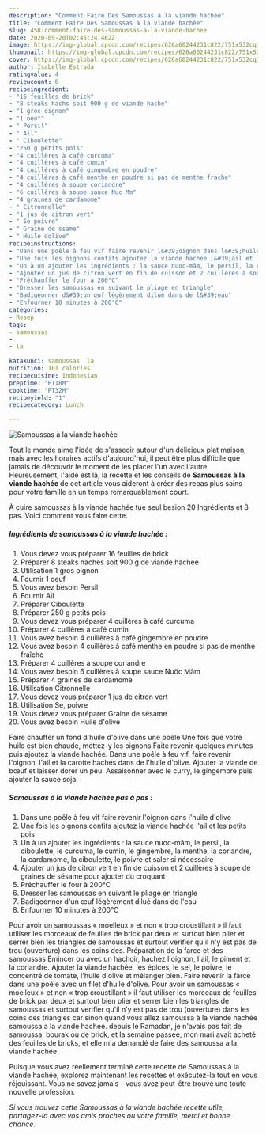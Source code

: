 ```yaml
---
description: "Comment Faire Des Samoussas à la viande hachée"
title: "Comment Faire Des Samoussas à la viande hachée"
slug: 458-comment-faire-des-samoussas-a-la-viande-hachee
date: 2020-09-20T02:45:24.462Z
image: https://img-global.cpcdn.com/recipes/626a60244231c822/751x532cq70/samoussas-a-la-viande-hachee-photo-principale-de-la-recette.jpg
thumbnail: https://img-global.cpcdn.com/recipes/626a60244231c822/751x532cq70/samoussas-a-la-viande-hachee-photo-principale-de-la-recette.jpg
cover: https://img-global.cpcdn.com/recipes/626a60244231c822/751x532cq70/samoussas-a-la-viande-hachee-photo-principale-de-la-recette.jpg
author: Isabelle Estrada
ratingvalue: 4
reviewcount: 6
recipeingredient:
- "16 feuilles de brick"
- "8 steaks hachs soit 900 g de viande hache"
- "1 gros oignon"
- "1 oeuf"
- " Persil"
- " Ail"
- " Ciboulette"
- "250 g petits pois"
- "4 cuillères à café curcuma"
- "4 cuillères à café cumin"
- "4 cuillères à café gingembre en poudre"
- "4 cuillères à café menthe en poudre si pas de menthe frache"
- "4 cuillères à soupe coriandre"
- "6 cuillères à soupe sauce Nuc Mm"
- "4 graines de cardamome"
- " Citronnelle"
- "1 jus de citron vert"
- " Se poivre"
- " Graine de ssame"
- " Huile dolive"
recipeinstructions:
- "Dans une poêle à feu vif faire revenir l&#39;oignon dans l&#39;huile d&#39;olive"
- "Une fois les oignons confits ajoutez la viande hachée l&#39;ail et les petits pois"
- "Un à un ajouter les ingrédients : la sauce nuoc-mâm, le persil, la ciboulette, le curcuma, le cumin, le gingembre, la menthe, la coriandre, la cardamome, la ciboulette, le poivre et saler si nécessaire"
- "Ajouter un jus de citron vert en fin de cuisson et 2 cuillères à soupe de graines de sésame pour ajouter du croquant"
- "Préchauffer le four à 200°C"
- "Dresser les samoussas en suivant le pliage en triangle"
- "Badigeonner d&#39;un œuf légèrement dilué dans de l&#39;eau"
- "Enfourner 10 minutes à 200°C"
categories:
- Resep
tags:
- samoussas
- 
- la

katakunci: samoussas  la 
nutrition: 101 calories
recipecuisine: Indonesian
preptime: "PT18M"
cooktime: "PT32M"
recipeyield: "1"
recipecategory: Lunch

---
```



![Samoussas à la viande hachée](https://img-global.cpcdn.com/recipes/626a60244231c822/751x532cq70/samoussas-a-la-viande-hachee-photo-principale-de-la-recette.jpg)

Tout le monde aime l'idée de s'asseoir autour d'un délicieux plat maison, mais avec les horaires actifs d'aujourd'hui, il peut être plus difficile que jamais de découvrir le moment de les placer l'un avec l'autre. Heureusement, l'aide est là, la recette et les conseils de <strong> Samoussas à la viande hachée </strong> de cet article vous aideront à créer des repas plus sains pour votre famille en un temps remarquablement court.

<!--inarticleads1-->

À cuire samoussas à la viande hachée tue seul besion 20 Ingrédients et 8 pas. Voici comment vous faire cette.

##### Ingrédients de samoussas à la viande hachée :

1. Vous devez vous préparer 16 feuilles de brick
1. Préparer 8 steaks hachés soit 900 g de viande hachée
1. Utilisation 1 gros oignon
1. Fournir 1 oeuf
1. Vous avez besoin  Persil
1. Fournir  Ail
1. Préparer  Ciboulette
1. Préparer 250 g petits pois
1. Vous devez vous préparer 4 cuillères à café curcuma
1. Préparer 4 cuillères à café cumin
1. Vous avez besoin 4 cuillères à café gingembre en poudre
1. Vous avez besoin 4 cuillères à café menthe en poudre si pas de menthe fraîche
1. Préparer 4 cuillères à soupe coriandre
1. Vous avez besoin 6 cuillères à soupe sauce Nuöc Màm
1. Préparer 4 graines de cardamome
1. Utilisation  Citronnelle
1. Vous devez vous préparer 1 jus de citron vert
1. Utilisation  Se, poivre
1. Vous devez vous préparer  Graine de sésame
1. Vous avez besoin  Huile d&#39;olive


Faire chauffer un fond d&#39;huile d&#39;olive dans une poêle Une fois que votre huile est bien chaude, mettez-y les oignons Faite revenir quelques minutes puis ajoutez la viande hachée. Dans une poêle à feu vif, faire revenir l&#39;oignon, l&#39;ail et la carotte hachés dans de l&#39;huile d&#39;olive. Ajouter la viande de bœuf et laisser dorer un peu. Assaisonner avec le curry, le gingembre puis ajouter la sauce soja. 

<!--inarticleads2-->

##### Samoussas à la viande hachée pas à pas :

1. Dans une poêle à feu vif faire revenir l&#39;oignon dans l&#39;huile d&#39;olive
1. Une fois les oignons confits ajoutez la viande hachée l&#39;ail et les petits pois
1. Un à un ajouter les ingrédients : la sauce nuoc-mâm, le persil, la ciboulette, le curcuma, le cumin, le gingembre, la menthe, la coriandre, la cardamome, la ciboulette, le poivre et saler si nécessaire
1. Ajouter un jus de citron vert en fin de cuisson et 2 cuillères à soupe de graines de sésame pour ajouter du croquant
1. Préchauffer le four à 200°C
1. Dresser les samoussas en suivant le pliage en triangle
1. Badigeonner d&#39;un œuf légèrement dilué dans de l&#39;eau
1. Enfourner 10 minutes à 200°C


Pour avoir un samoussas « moelleux » et non « trop croustillant » il faut utiliser les morceaux de feuilles de brick par deux et surtout bien plier et serrer bien les triangles de samoussas et surtout verifier qu&#39;il n&#39;y est pas de trou (ouverture) dans les coins des. Préparation de la farce et des samoussas Émincer ou avec un hachoir, hachez l&#39;oignon, l&#39;ail, le piment et la coriandre. Ajouter la viande hachée, les épices, le sel, le poivre, le concentré de tomate, l&#39;huile d&#39;olive et mélanger bien. Faire revenir la farce dans une poêle avec un filet d&#39;huile d&#39;olive. Pour avoir un samoussas « moelleux » et non « trop croustillant » il faut utiliser les morceaux de feuilles de brick par deux et surtout bien plier et serrer bien les triangles de samoussas et surtout verifier qu&#39;il n&#39;y est pas de trou (ouverture) dans les coins des triangles car sinon quand vous allez samoussa à la viande hachée samoussa a la viande hachee. depuis le Ramadan, je n&#39;avais pas fait de samoussa, bourak ou de brick, et la semaine passée, mon mari avait acheté des feuilles de bricks, et elle m&#39;a demandé de faire des samoussa a la viande hachée. 

<!--inarticleads1-->

<p>
Puisque vous avez réellement terminé cette recette de Samoussas à la viande hachée, explorez maintenant les recettes et exécutez-la tout en vous réjouissant. Vous ne savez jamais - vous avez peut-être trouvé une toute nouvelle profession.
</p>

<p>
<i>Si vous trouvez cette Samoussas à la viande hachée recette utile, partagez-la avec vos amis proches ou votre famille, merci et bonne chance.</i>
</p>
